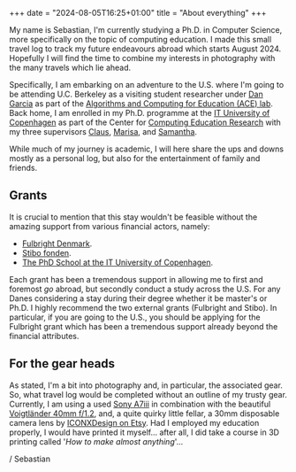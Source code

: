 +++
date = "2024-08-05T16:25+01:00"
title = "About everything"
+++

My name is Sebastian, I'm currently studying a Ph.D. in Computer Science, more specifically on the topic of computing education. I made this small travel log to track my future endeavours abroad which starts August 2024. Hopefully I will find the time to combine my interests in photography with the many travels which lie ahead.

Specifically, I am embarking on an adventure to the U.S. where I'm going to be attending U.C. Berkeley as a visiting student researcher under [Dan Garcia](https://www2.eecs.berkeley.edu/Faculty/Homepages/garcia.html) as part of the [Algorithms and Computing for Education (ACE) lab](https://acelab.berkeley.edu/). Back home, I am enrolled in my Ph.D. programme at the [IT University of Copenhagen](https://itu.dk/) as part of the Center for [Computing Education Research](https://ccer.itu.dk/) with my three supervisors [Claus](https://www.itu.dk/people/brabrand/), [Marisa](https://pure.itu.dk/en/persons/marisa-cohn), and [Samantha](https://anthropology.ku.dk/staff/assistant-professor-and-postdoc/?pure=en/persons/644380).

While much of my journey is academic, I will here share the ups and downs mostly as a personal log, but also for the entertainment of family and friends.

## Grants

It is crucial to mention that this stay wouldn't be feasible without the amazing support from various financial actors, namely:

- [Fulbright Denmark](https://fulbrightcenter.dk).
- [Stibo fonden](https://www.stibofonden.dk).
- [The PhD School at the IT University of Copenhagen](https://en.itu.dk/Research/PhD-Programme).

Each grant has been a tremendous support in allowing me to first and foremost *go* abroad, but secondly conduct a study across the U.S. For any Danes considering a stay during their degree whether it be master's or Ph.D. I highly recommend the two external grants (Fulbright and Stibo). In particular, if you are going to the U.S., you should be applying for the Fulbright grant which has been a tremendous support already beyond the financial attributes.


## For the gear heads

As stated, I'm a bit into photography and, in particular, the associated gear. So, what travel log would be completed without an outline of my trusty gear. Currently, I am using a used [Sony A7iii](https://electronics.sony.com/imaging/interchangeable-lens-cameras/full-frame/p/ilce7m3-b) in combination with the beautiful [Voigtländer 40mm f/1.2](https://www.voigtlaender.de/lenses/e-mount/40mm-11-2-nokton-aspherical/?lang=en), and, a quite quirky little fellar, a 30mm disposable camera lens by [ICONXDesign on Etsy](https://www.etsy.com/dk-en/listing/1649901113/disposable-camera-lens-for-sony-e-mount?click_key=207ea6a32c457c5fdc93d0afc263e17b0b2a931c%3A1649901113&click_sum=5aa725ab&ref=shop_home_feat_1). Had I employed my education properly, I would have printed it myself... after all, I did take a course in 3D printing called '*How to make almost anything*'...


/ Sebastian
